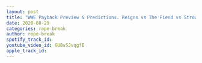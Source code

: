 ```yaml
---
layout: post
title: "WWE Payback Preview & Predictions. Reigns vs The Fiend vs Strowman. Keith Lee vs Orton. All matches"
date: 2020-08-29
categories: rope-break
author: rope-break
spotify_track_id: 
youtube_video_id: GUBsSJvqgfE
apple_track_id: 
---
```


